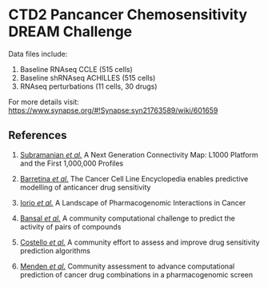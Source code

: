 
# CTD2 Pancancer Chemosensitivity DREAM Challenge

Data files include:
1. Baseline RNAseq CCLE (515 cells)
2. Baseline shRNAseq ACHILLES (515 cells)
3. RNAseq perturbations (11 cells, 30 drugs)

For more details visit:
https://www.synapse.org/#!Synapse:syn21763589/wiki/601659

## References

1. [Subramanian *et al.*](https://www.cell.com/action/showPdf?pii=S0092-8674%2817%2931309-0)
A Next Generation Connectivity Map: L1000 Platform and the First 1,000,000 Profiles

2. [Barretina *et al.*](https://www.nature.com/articles/nature11003)
The Cancer Cell Line Encyclopedia enables predictive modelling of anticancer drug sensitivity

3. [Iorio *et al.*](https://www.cell.com/action/showPdf?pii=S0092-8674%2816%2930746-2)
 A Landscape of Pharmacogenomic Interactions in Cancer
 
4. [Bansal *et al.*](https://www.nature.com/articles/nbt.3052.pdf)
A community computational challenge to predict the activity of pairs of compounds

5. [Costello *et al.*](https://www.nature.com/articles/nbt.2877.pdf)
A community effort to assess and improve drug sensitivity prediction algorithms

6. [Menden *et al.*](https://www.nature.com/articles/s41467-019-09799-2.pdf)
Community assessment to advance computational prediction of cancer drug combinations in a pharmacogenomic screen

